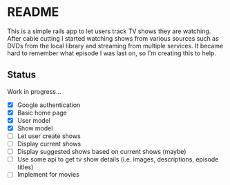 # README

This is a simple rails app to let users track TV shows they are watching. After 
cable cutting I started watching shows from various sources such as DVDs from 
the local library and streaming from multiple services. It became hard to 
remember what episode I was last on, so I'm creating this to help.

## Status

Work in progress...

* [x] Google authentication
* [x] Basic home page
* [x] User model
* [x] Show model
* [ ] Let user create shows
* [ ] Display current shows
* [ ] Display suggested shows based on current shows (maybe)
* [ ] Use some api to get tv show details (i.e. images, descriptions, episode titles)
* [ ] Implement for movies